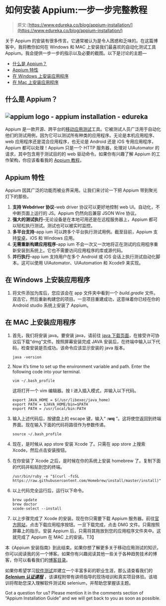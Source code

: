 # 如何安装 Appium:一步一步完整教程

> 原文:[https://www.edureka.co/blog/appium-installation/](https://www.edureka.co/blog/appium-installation/)

关于 Appium 的安装有很多传言。它通常被认为是令人困惑和乏味的。在这篇博客中，我将教你如何在 Windows 和 MAC 上安装我们最喜欢的自动化测试工具 Appium。我会提供一步一步的指示以及必要的截图。以下是讨论的主题—

*   [什么是 Appium？](#what-is-appium)
*   [Appium 特性](#appium-features)
*   [在 Windows 上安装应用程序](#appium-installation-windows)
*   [在 Mac 上安装应用程序](#appium-installation-mac)

## **什么是 Appium？**

## ![appium logo - appium installation - edureka](../Images/b7820784e1b0e4298d013b6877d307dd.png)

Appium 是一款开源、跨平台的[移动应用测试](https://www.edureka.co/blog/mobile-application-testing)工具。它被测试人员广泛用于自动化他们的测试用例，因为它可以测试所有种类的应用程序。无论是本机应用程序、web 应用程序还是混合应用程序，也无论是 Android 还是 iOS 专用应用程序，Appium 都可以处理！Appium 只是一个 HTTP 服务器，处理对 UIAutomator 的请求，其中包含用于测试目的的 web 驱动命令。如果你有兴趣了解 Appium 的工作架构，你应该看看我的 [Appium 教程](https://www.edureka.co/blog/appium-tutorial/#appium-architecture)。

## **Appium 特性**

Appium 因其广泛的功能而被业界采用。让我们来讨论一下把 Appium 带到聚光灯下的那些。

1.  **支持 Webdriver 协议**–web driver 协议可以更好地控制 web UI。自动化，不中断页面上运行的 JS。Appium 仍然向后兼容 JSON Wire 协议。
2.  **强大的测试执行**–无论设备是在本地可用还是在远程服务器上，Appium 都可以轻松执行测试。测试也可以被实时监控。
3.  **多平台支持**–app ium 可以跨多个平台执行测试用例。截至目前，Appium 支持[安卓](https://www.edureka.co/blog/android-tutorial/)，iOS 和 Windows 应用。
4.  **无需重新构建应用程序**–app ium 不会一次又一次地将正在测试的应用程序重新安装到系统上。它也不需要访问应用程序的库或源代码。
5.  **并行执行**–app ium 支持用户在多个 Android 或 iOS 会话上执行测试自动化脚本。这可以使用 UIAutomator、UIAutomation 和 Xcode9 来实现。

## **在 Windows 上安装应用程序**

1.  将文件添加为库后，您应该会在 app 文件夹中看到一个  *build.gradle* 文件。双击它，然后重新构建您的项目。一旦项目重建成功，这意味着你已经在你的 Android studio 系统上安装了 Appium。

## **在 MAC 上安装应用程序**

1.  首先，我们将安装 java。要安装 java，请前往 [java 下载页面](https://www.oracle.com/technetwork/java/javase/downloads/jdk11-downloads-5066655.html)，在接受许可协议后下载“dmg”文件。按照屏幕安装完成 JAVA 安装后，在终端中输入以下代码，检查安装是否成功。该命令应该显示安装的 java 版本。

    ```
    java -version
    ```

2.  Now it’s time to set up the environment variable and path. Enter the following code into your terminal.

    ```
    vim ~/.bash_profile
    ```

    这将打开一个 vim 编辑器。按 I 进入插入模式，并输入以下代码。

    ```
    export JAVA_HOME = $(/usr/libexec/java_home)
    export PATH = $JAVA_HOME/bin=$PATH
    export PATH = /usr/local/bin:PATH
    ```

3.  输入上述代码后，按键盘上的 escape 键，输入“ **:wq** ”。这将使您返回到终端界面。现在输入下面的代码将路径作为参数传递。

    ```
    source ~/.bash_profile
    ```

4.  现在，是时候从 app store 安装 Xcode 了。只需在 app store 上搜索 Xcode，然后点击安装按钮。
5.  在你安装了 Xcode 之后，是时候在你的系统上安装 homebrew 了。复制下面的代码并粘贴到您的终端。

    ```
    /usr/bin/ruby -e "$(curl -fsSL https://raw.githubusercontent.com/Homebrew/install/master/install)"
    ```

6.  以上代码完全运行后，运行以下命令。

    ```
    brew update
    brew doctor
    xcode-select --install
    ```

7.  以上步骤完成了 Xcode 的安装。现在你只需要下载 Appium 服务器。前往[官方网站](http://appium.io/)，点击下载应用程序按钮。一旦下载完成，点击 DMG 文件。只需按照屏幕上的指示。安装 Appium 后，只需将其拖放到您的应用程序文件夹中。这就完成了 Appium 在 MAC 上的安装。T3】

本《Appium 安装指南》到此结束。如果你想了解更多关于移动应用测试的知识，你可以阅读我的另一个博客。如果你有兴趣阅读其他一些关于各种趋势技术的博客，你可以看看我们的[博客目录](https://www.edureka.co/blog)。

如果你希望学习[软件测试](https://www.edureka.co/blog/what-is-software-testing/)并建立一个丰富多彩的职业生涯，那么请查看我们的 [***Selenium 认证课程***](https://www.edureka.co/testing-with-selenium-webdriver) ，该课程附带有讲师指导的现场培训和真实项目体验。该培训将帮助您深入理解软件测试和 selenium，并帮助您掌握该主题。

<article class="maincontentblog">Got a question for us? Please mention it in the comments section of “Appium Installation Guide” and we will get back to you as soon as possible.</article>